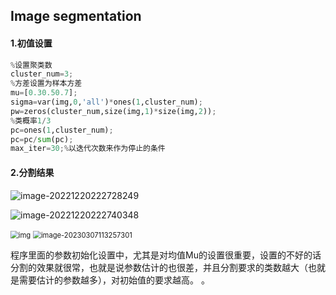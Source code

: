 ## Image segmentation

#### 1.初值设置

``` python
%设置聚类数
cluster_num=3;
%方差设置为样本方差
mu=[0.30.50.7];
sigma=var(img,0,'all')*ones(1,cluster_num);
pw=zeros(cluster_num,size(img,1)*size(img,2));
%类概率1/3
pc=ones(1,cluster_num);
pc=pc/sum(pc);
max_iter=30;%以迭代次数来作为停止的条件
```

#### 2.分割结果

![image-20221220222728249](https://lxlpicbed.oss-cn-beijing.aliyuncs.com/img/2023-03-07-112737.png)

![image-20221220222740348](https://lxlpicbed.oss-cn-beijing.aliyuncs.com/img/2023-03-07-112748.png)

<img src="https://lxlpicbed.oss-cn-beijing.aliyuncs.com/img/2023-03-07-113102.png" alt="img" style="zoom:80%;" />

<img src="https://lxlpicbed.oss-cn-beijing.aliyuncs.com/img/2023-03-07-113258.png" alt="image-20230307113257301" style="zoom:80%;" />

程序里面的参数初始化设置中，尤其是对均值Mu的设置很重要，设置的不好的话分割的效果就很常，也就是说参数估计的也很差，并且分割要求的类数越大（也就是需要估计的参数越多），对初始值的要求越高。  。